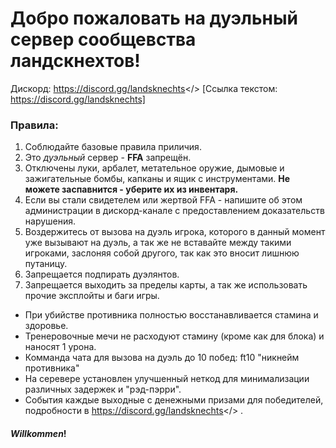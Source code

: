 # Добро пожаловать на дуэльный сервер **сообщевства ландскнехтов!**
Дискорд: <a id="LANDSKNECTS MORDHAU RUS">https://discord.gg/landsknechts</> 
[Ссылка текстом: https://discord.gg/landsknechts]
### **Правила:**
1. Соблюдайте базовые правила приличия.
2. Это *дуэльный* сервер - **FFA** запрещён.
3. Отключены луки, арбалет, метательное оружие, дымовые и зажигательные бомбы, капканы и ящик с инструментами. **Не можете заспавнится - уберите их из инвентаря.**
5. Если вы стали свидетелем или жертвой FFA - напишите об этом администрации в дискорд-канале с предоставлением доказательств нарушения.
6. Воздержитесь от вызова на дуэль игрока, которого в данный момент уже вызывают на дуэль, а так же не вставайте между такими игроками, заслоняя собой другого, так как это вносит лишнюю путаницу.
7. Запрещается подпирать дуэлянтов.
8. Запрещается выходить за пределы карты, а так же использовать прочие эксплойты и баги игры.
- При убийстве противника полностью восстанавливается стамина и здоровье.
- Тренеровочные мечи не расходуют стамину (кроме как для блока) и наносят 1 урона.
- Комманда чата для вызова на дуэль до 10 побед: ft10 "никнейм противника"
- На серевере установлен улучшенный неткод для минимализации различных задержек и "рэд-пэрри".
- События каждые выходные с денежными призами для победителей, подробности в https://discord.gg/landsknechts</> .
#### ***Willkommen***! 
